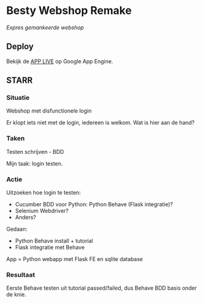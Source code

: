# Besty Webshop Remake
*Expres gemankeerde webshop*

## Deploy
Bekijk de [APP LIVE](https://betsy-webshop-remake.ew.r.appspot.com) op Google App Engine.

## STARR

### Situatie
Webshop met disfunctionele login

Er klopt iets niet met de login, iedereen is welkom. Wat is hier aan de hand?

### Taken
Testen schrijven - BDD

Mijn taak: login testen. 

### Actie
Uitzoeken hoe login te testen:
- Cucumber BDD voor Python: Python Behave (Flask integratie)?
- Selenium Webdriver?
- Anders?

Gedaan:
- Python Behave install + tutorial
- Flask integratie met Behave

App = Python webapp met Flask FE en sqlite database

### Resultaat
Eerste Behave testen uit tutorial passed/failed, dus Behave BDD basis onder de knie.
